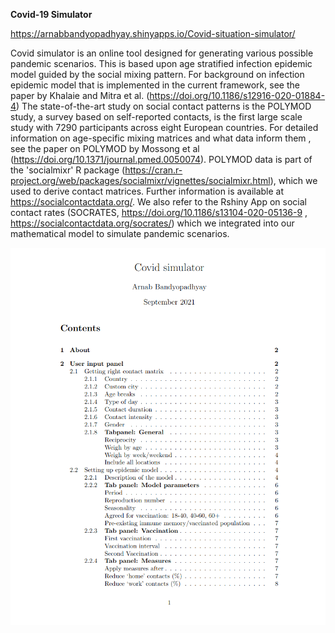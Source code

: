**Covid-19 Simulator**

https://arnabbandyopadhyay.shinyapps.io/Covid-situation-simulator/

Covid simulator is an online tool designed for generating various possible pandemic scenarios. This is based upon age stratified infection epidemic model guided by the social mixing pattern. For background on infection epidemic model that is implemented in the current framework, see the paper by Khalaie and Mitra et al. (https://doi.org/10.1186/s12916-020-01884-4) The state-of-the-art study on social contact patterns is the POLYMOD study, a survey based on self-reported contacts, is the first large scale study with 7290 participants across eight European countries. For detailed information on age-specific mixing matrices and what data inform them , see the paper on POLYMOD by Mossong et al (https://doi.org/10.1371/journal.pmed.0050074). POLYMOD data is part of the 'socialmixr' R package (https://cran.r-project.org/web/packages/socialmixr/vignettes/socialmixr.html), which we used to derive contact matrices. Further information is available at https://socialcontactdata.org/. We also refer to the Rshiny App on social contact rates (SOCRATES, https://doi.org/10.1186/s13104-020-05136-9 , https://socialcontactdata.org/socrates/) which we integrated into our mathematical model to simulate pandemic scenarios.


<!--https://arnabbandyopadhyay.shinyapps.io/Covid-situation-simulator/ -->

<!-- Press Simulate to play -->

![alt text](https://github.com/arnabbandyopadhyay/Covid-simulator/blob/main/contents.png)

